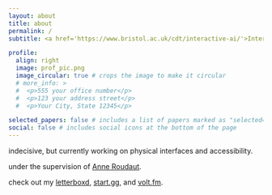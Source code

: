 ```yaml
---
layout: about
title: about
permalink: /
subtitle: <a href='https://www.bristol.ac.uk/cdt/interactive-ai/'>Interactive AI PhD</a> student at the <a href='https://www.bristol.ac.uk/'>University of Bristol</a>, also part of the <a href='http://biglab.co.uk/'>BIG Lab</a>

profile:
  align: right
  image: prof_pic.png
  image_circular: true # crops the image to make it circular
  # more_info: >
  #  <p>555 your office number</p>
  #  <p>123 your address street</p>
  #  <p>Your City, State 12345</p>

selected_papers: false # includes a list of papers marked as "selected={true}"
social: false # includes social icons at the bottom of the page
---
```


indecisive, but currently working on physical interfaces and accessibility.

under the supervision of [Anne Roudaut](https://anneroudaut.fr/).

check out my [letterboxd](https://letterboxd.com/jackjburnett/stats/), [start.gg](https://www.start.gg/user/69ed1229), and [volt.fm](https://volt.fm/jackjburnett).

